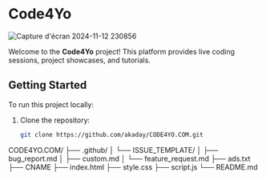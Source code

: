 # Code4Yo
![Capture d'écran 2024-11-12 230856](https://github.com/user-attachments/assets/446f7259-90bd-4998-b60c-a85d4a802130)

Welcome to the **Code4Yo** project! This platform provides live coding sessions, project showcases, and tutorials.

## Getting Started

To run this project locally:
1. Clone the repository:
   ```bash
   git clone https://github.com/akaday/CODE4YO.COM.git
CODE4YO.COM/
├── .github/
│   └── ISSUE_TEMPLATE/
│       ├── bug_report.md
│       ├── custom.md
│       └── feature_request.md
├── ads.txt
├── CNAME
├── index.html
├── style.css
├── script.js
└── README.md
